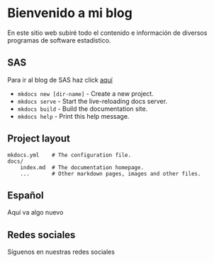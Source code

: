 # Bienvenido a mi blog

En este sitio web subiré todo el contenido e información de diversos programas de software estadístico.

## SAS

Para ir al blog de SAS haz click [aquí](sas/intro_sas)

* `mkdocs new [dir-name]` - Create a new project.
* `mkdocs serve` - Start the live-reloading docs server.
* `mkdocs build` - Build the documentation site.
* `mkdocs help` - Print this help message.

## Project layout

    mkdocs.yml    # The configuration file.
    docs/
        index.md  # The documentation homepage.
        ...       # Other markdown pages, images and other files.

## Español

Aquí va algo nuevo

## Redes sociales

Síguenos en nuestras redes sociales
